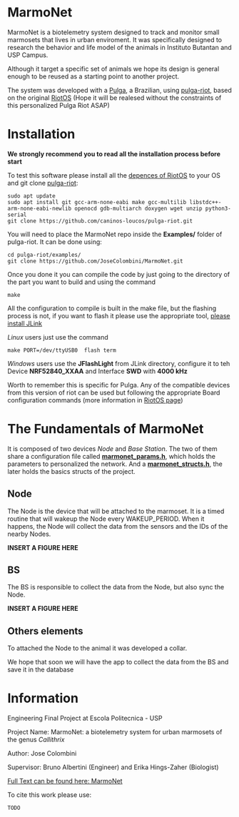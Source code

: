 # MarmoNet
MarmoNet is a biotelemetry system designed to track and monitor small marmosets that lives in urban enviroment. It was specifically designed to research the behavior and life model of the animals in Instituto Butantan and USP Campus.

Although it target a specific set of animals we hope its design is general enough to be reused as a starting point to another project.

The system was developed with a [Pulga](https://wiki.caninosloucos.org/index.php/Pulga), a Brazilian, using [pulga-riot](https://github.com/caninos-loucos/pulga-riot), based on the original [RiotOS](https://github.com/RIOT-OS/RIOT) (Hope it will be realesed without the constraints of this personalized Pulga Riot ASAP)

# Installation

**We strongly recommend you to read all the installation process before start**

To test this software please install all the [depences of RiotOS](https://doc.riot-os.org/getting-started.html) to your OS and git clone [pulga-riot](https://github.com/caninos-loucos/pulga-riot):

```
sudo apt update
sudo apt install git gcc-arm-none-eabi make gcc-multilib libstdc++-arm-none-eabi-newlib openocd gdb-multiarch doxygen wget unzip python3-serial
git clone https://github.com/caninos-loucos/pulga-riot.git
```

You will need to place the MarmoNet repo inside the **Examples/** folder of pulga-riot. It can be done using: 

```
cd pulga-riot/examples/
git clone https://github.com/JoseColombini/MarmoNet.git
```
Once you done it you can compile the code by just going to the directory of the part you want to build and using the command
```
make
```
All the configuration to compile is built in the make file, but the flashing process is not, if you want to flash it please use the appropriate tool, [please install JLink](https://www.segger.com/downloads/jlink/)

*Linux* users just use the command 
```
make PORT=/dev/ttyUSB0  flash term
```
*Windows* users use the **JFlashLight** from JLink directory, configure it to teh Device **NRF52840_XXAA** and Interface **SWD** with **4000 kHz**

Worth to remember this is specific for Pulga. Any of the compatible devices from this version of riot can be used but following the appropriate Board configuration commands (more information in [RiotOS page](https://doc.riot-os.org/getting-started.html))


# The Fundamentals of MarmoNet

It is composed of two devices *Node* and *Base Station*. The two of them share a configuration file called [**marmonet_params.h**](), which holds the parameters to personalized the network. And a [**marmonet_structs.h**](), the later holds the basics structs of the project.

## Node

The Node is the device that will be attached to the marmoset. It is a timed routine that will wakeup the Node every WAKEUP_PERIOD. When it happens, the Node will collect the data from the sensors and the IDs of the nearby Nodes.

**INSERT A FIGURE HERE**

## BS

The BS is responsible to collect the data from the Node, but also sync the Node.

**INSERT A FIGURE HERE**


## Others elements

To attached the Node to the animal it was developed a collar.

We hope that soon we will have the app to collect the data from the BS and save it in the database


# Information
Engineering Final Project at Escola Politecnica - USP

Project Name: MarmoNet: a biotelemetry system for urban marmosets of the genus *Callithrix*

Author: Jose Colombini

Supervisor: Bruno Albertini (Engineer) and Erika Hings-Zaher (Biologist)

[Full Text can be found here: MarmoNet]()

To cite this work please use:

```
TODO
```
